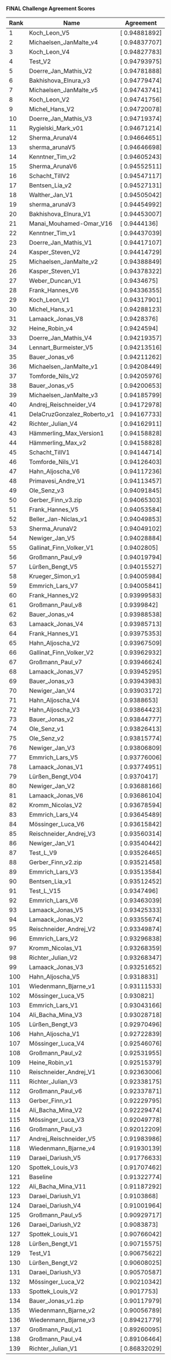 **FINAL Challenge Agreement Scores**



|Rank|Name|Agreement|
|----|-----|---|
|1|Koch_Leon_V5|[ 0.94881892]|
|2|Michaelsen_JanMalte_v4|[ 0.94837707]|
|3|Koch_Leon_V4|[ 0.94827783]|
|4|Test_V2|[ 0.94793975]|
|5|Doerre_Jan_Mathis_V2|[ 0.94781888]|
|6|Bakhishova_Elnura_v3|[ 0.94779474]|
|7|Michaelsen_JanMalte_v5|[ 0.94743741]|
|8|Koch_Leon_V2|[ 0.94741756]|
|9|Michel_Hans_V2|[ 0.94720078]|
|10|Doerre_Jan_Mathis_V3|[ 0.94719374]|
|11|Rygielski_Mark_v01|[ 0.94671214]|
|12|Sherma_ArunaV4|[ 0.94664651]|
|13|sherma_arunaV5|[ 0.94646698]|
|14|Kenntner_Tim_v2|[ 0.94605243]|
|15|Sherma_ArunaV6|[ 0.94552511]|
|16|Schacht_TillV2|[ 0.94547117]|
|17|Bentsen_Lia_v2|[ 0.94527131]|
|18|Walther_Jan_V1|[ 0.94505042]|
|19|sherma_arunaV3|[ 0.94454992]|
|20|Bakhishova_Elnura_V1|[ 0.94453007]|
|21|Manai_Mouhamed-Omar_V16|[ 0.9444136]|
|22|Kenntner_Tim_v1|[ 0.94437039]|
|23|Doerre_Jan_Mathis_V1|[ 0.94417107]|
|24|Kasper_Steven_V2|[ 0.94414729]|
|25|Michaelsen_JanMalte_v2|[ 0.94388849]|
|26|Kasper_Steven_V1|[ 0.94378322]|
|27|Weber_Duncan_V1|[ 0.9434675]|
|28|Frank_Hannes_V6|[ 0.94336355]|
|29|Koch_Leon_V1|[ 0.94317901]|
|30|Michel_Hans_v1|[ 0.94288123]|
|31|Lamaack_Jonas_V8|[ 0.9428376]|
|32|Heine_Robin_v4|[ 0.9424594]|
|33|Doerre_Jan_Mathis_V4|[ 0.94219357]|
|34|Lennart_Burmeister_V5|[ 0.94213516]|
|35|Bauer_Jonas_v6|[ 0.94211262]|
|36|Michaelsen_JanMalte_v1|[ 0.94208449]|
|37|Tomforde_Nils_V2|[ 0.94205976]|
|38|Bauer_Jonas_v5|[ 0.94200653]|
|39|Michaelsen_JanMalte_v3|[ 0.94185799]|
|40|Andrej_Reischneider_V4|[ 0.94172978]|
|41|DelaCruzGonzalez_Roberto_v1|[ 0.94167733]|
|42|Richter_Julian_V4|[ 0.94162911]|
|43|Hämmerling_Max_Version1|[ 0.94158828]|
|44|Hämmerling_Max_v2|[ 0.94158828]|
|45|Schacht_TillV1|[ 0.94144714]|
|46|Tomforde_Nils_V1|[ 0.94126403]|
|47|Hahn_Aljoscha_V6|[ 0.94117236]|
|48|Primavesi_Andre_V1|[ 0.94113457]|
|49|Ole_Senz_v3|[ 0.94091845]|
|50|Gerber_Finn_v3.zip|[ 0.94065303]|
|51|Frank_Hannes_V5|[ 0.94053584]|
|52|Beller_Jan-Niclas_v1|[ 0.94049853]|
|53|Sherma_ArunaV2|[ 0.94049102]|
|54|Newiger_Jan_V5|[ 0.94028884]|
|55|Gallinat_Finn_Volker_V1|[ 0.9402805]|
|56|Großmann_Paul_v9|[ 0.94019794]|
|57|Lürßen_Bengt_V5|[ 0.94015527]|
|58|Krueger_Simon_v1|[ 0.94005984]|
|59|Emmrich_Lars_V7|[ 0.94005841]|
|60|Frank_Hannes_V2|[ 0.93999583]|
|61|Großmann_Paul_v8|[ 0.9399842]|
|62|Bauer_Jonas_v4|[ 0.93988538]|
|63|Lamaack_Jonas_V4|[ 0.93985713]|
|64|Frank_Hannes_V1|[ 0.93975353]|
|65|Hahn_Aljoscha_V2|[ 0.93967509]|
|66|Gallinat_Finn_Volker_V2|[ 0.93962932]|
|67|Großmann_Paul_v7|[ 0.93946624]|
|68|Lamaack_Jonas_V7|[ 0.93945295]|
|69|Bauer_Jonas_v3|[ 0.93943983]|
|70|Newiger_Jan_V4|[ 0.93903172]|
|71|Hahn_Aljoscha_V4|[ 0.9388653]|
|72|Hahn_Aljoscha_V3|[ 0.93864423]|
|73|Bauer_Jonas_v2|[ 0.93844777]|
|74|Ole_Senz_v1|[ 0.93826413]|
|75|Ole_Senz_v2|[ 0.93815774]|
|76|Newiger_Jan_V3|[ 0.93806809]|
|77|Emmrich_Lars_V5|[ 0.93776006]|
|78|Lamaack_Jonas_V1|[ 0.93774951]|
|79|Lürßen_Bengt_V04|[ 0.9370417]|
|80|Newiger_Jan_V2|[ 0.93688166]|
|81|Lamaack_Jonas_V6|[ 0.93686104]|
|82|Kromm_Nicolas_V2|[ 0.93678594]|
|83|Emmrich_Lars_V4|[ 0.93645489]|
|84|Mössinger_Luca_V6|[ 0.93615842]|
|85|Reischneider_Andrej_V3|[ 0.93560314]|
|86|Newiger_Jan_V1|[ 0.93540442]|
|87|Test_L_V9|[ 0.93526465]|
|88|Gerber_Finn_v2.zip|[ 0.93521458]|
|89|Emmrich_Lars_V3|[ 0.93513584]|
|90|Bentsen_Lia_v1|[ 0.93512452]|
|91|Test_L_V15|[ 0.9347496]|
|92|Emmrich_Lars_V6|[ 0.93463039]|
|93|Lamaack_Jonas_V5|[ 0.93425333]|
|94|Lamaack_Jonas_V2|[ 0.93355674]|
|95|Reischneider_Andrej_V2|[ 0.93349874]|
|96|Emmrich_Lars_V2|[ 0.93296838]|
|97|Kromm_Nicolas_V1|[ 0.93268359]|
|98|Richter_Julian_V2|[ 0.93268347]|
|99|Lamaack_Jonas_V3|[ 0.93251652]|
|100|Hahn_Aljoscha_V5|[ 0.9318831]|
|101|Wiedenmann_Bjarne_v1|[ 0.93111533]|
|102|Mössinger_Luca_V5|[ 0.930821]|
|103|Emmrich_Lars_V1|[ 0.93043166]|
|104|Ali_Bacha_Mina_V3|[ 0.93028718]|
|105|Lürßen_Bengt_V3|[ 0.92970496]|
|106|Hahn_Aljoscha_V1|[ 0.92722839]|
|107|Mössinger_Luca_V4|[ 0.92546076]|
|108|Großmann_Paul_v2|[ 0.92531955]|
|109|Heine_Robin_v1|[ 0.92515379]|
|110|Reischneider_Andrej_V1|[ 0.92363006]|
|111|Richter_Julian_V3|[ 0.92338175]|
|112|Großmann_Paul_v6|[ 0.92337871]|
|113|Gerber_Finn_v1|[ 0.92229795]|
|114|Ali_Bacha_Mina_V2|[ 0.92229474]|
|115|Mössinger_Luca_V3|[ 0.92049778]|
|116|Großmann_Paul_v3|[ 0.92012209]|
|117|Andrej_Reischneider_V5|[ 0.91983986]|
|118|Wiedenmann_Bjarne_v4|[ 0.91930139]|
|119|Daraei_Dariush_V5|[ 0.91776633]|
|120|Spottek_Louis_V3|[ 0.91707462]|
|121|Baseline|[ 0.91322774]|
|122|Ali_Bacha_Mina_V11|[ 0.91187292]|
|123|Daraei_Dariush_V1|[ 0.9103868]|
|124|Daraei_Dariush_V4|[ 0.91001964]|
|125|Großmann_Paul_v5|[ 0.90929717]|
|126|Daraei_Dariush_V2|[ 0.9083873]|
|127|Spottek_Louis_V1|[ 0.90766042]|
|128|Lürßen_Bengt_V1|[ 0.90715575]|
|129|Test_V1|[ 0.90675622]|
|130|Lürßen_Bengt_V2|[ 0.90608025]|
|131|Daraei_Dariush_V3|[ 0.90570587]|
|132|Mössinger_Luca_V2|[ 0.90210342]|
|133|Spottek_Louis_V2|[ 0.9017753]|
|134|Bauer_Jonas_v1.zip|[ 0.90117979]|
|135|Wiedenmann_Bjarne_v2|[ 0.90056789]|
|136|Wiedenmann_Bjarne_v3|[ 0.89421779]|
|137|Großmann_Paul_v1|[ 0.89260095]|
|138|Großmann_Paul_v4|[ 0.89106464]|
|139|Richter_Julian_V1|[ 0.86832029]|

